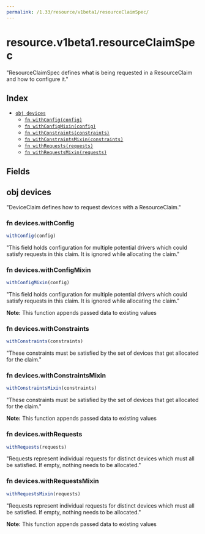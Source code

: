 ```yaml
---
permalink: /1.33/resource/v1beta1/resourceClaimSpec/
---
```


# resource.v1beta1.resourceClaimSpec

"ResourceClaimSpec defines what is being requested in a ResourceClaim and how to configure it."

## Index

* [`obj devices`](#obj-devices)
  * [`fn withConfig(config)`](#fn-deviceswithconfig)
  * [`fn withConfigMixin(config)`](#fn-deviceswithconfigmixin)
  * [`fn withConstraints(constraints)`](#fn-deviceswithconstraints)
  * [`fn withConstraintsMixin(constraints)`](#fn-deviceswithconstraintsmixin)
  * [`fn withRequests(requests)`](#fn-deviceswithrequests)
  * [`fn withRequestsMixin(requests)`](#fn-deviceswithrequestsmixin)

## Fields

## obj devices

"DeviceClaim defines how to request devices with a ResourceClaim."

### fn devices.withConfig

```ts
withConfig(config)
```

"This field holds configuration for multiple potential drivers which could satisfy requests in this claim. It is ignored while allocating the claim."

### fn devices.withConfigMixin

```ts
withConfigMixin(config)
```

"This field holds configuration for multiple potential drivers which could satisfy requests in this claim. It is ignored while allocating the claim."

**Note:** This function appends passed data to existing values

### fn devices.withConstraints

```ts
withConstraints(constraints)
```

"These constraints must be satisfied by the set of devices that get allocated for the claim."

### fn devices.withConstraintsMixin

```ts
withConstraintsMixin(constraints)
```

"These constraints must be satisfied by the set of devices that get allocated for the claim."

**Note:** This function appends passed data to existing values

### fn devices.withRequests

```ts
withRequests(requests)
```

"Requests represent individual requests for distinct devices which must all be satisfied. If empty, nothing needs to be allocated."

### fn devices.withRequestsMixin

```ts
withRequestsMixin(requests)
```

"Requests represent individual requests for distinct devices which must all be satisfied. If empty, nothing needs to be allocated."

**Note:** This function appends passed data to existing values